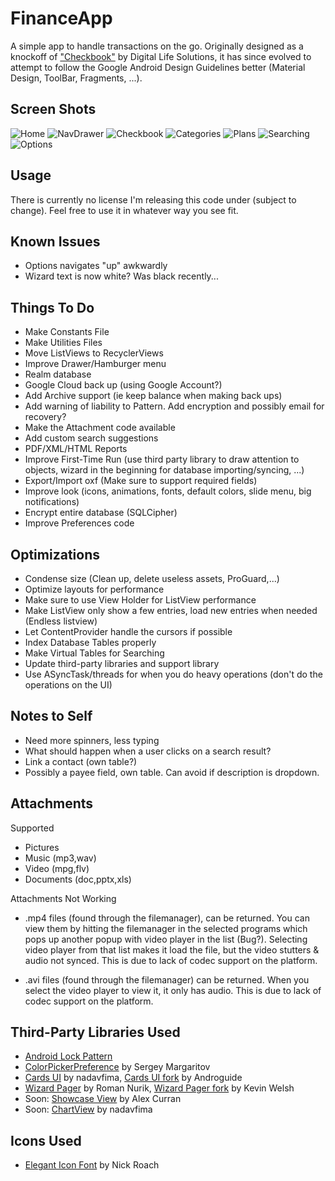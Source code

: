 FinanceApp
==========

A simple app to handle transactions on the go. Originally designed as a knockoff of ["Checkbook"](https://play.google.com/store/apps/details?id=com.tts.checkbookenhanced#?t=W251bGwsMSwxLDIxMiwiY29tLnR0cy5jaGVja2Jvb2tlbmhhbmNlZCJd) by Digital Life Solutions, it has since evolved to attempt to follow the Google Android Design Guidelines better (Material Design, ToolBar, Fragments, ...).

Screen Shots
------------
![Home](Screenshots/Phone/Screenshots/Home/Main_framed.png?raw=true)
![NavDrawer](Screenshots/Phone/Screenshots/Home/NavigationDrawer_framed.png?raw=true)
![Checkbook](Screenshots/Phone/Screenshots/Checkbook/Checkbook-Accounts_framed.png?raw=true)
![Categories](Screenshots/Phone/Screenshots/Categories/Categories_framed.png?raw=true)
![Plans](Screenshots/Phone/Screenshots/Plans/Plans-AddingPlan_framed.png?raw=true)
![Searching](Screenshots/Phone/Screenshots/Searching/Searching_framed.png?raw=true)
![Options](Screenshots/Phone/Screenshots/Options/Options-Appearance-Accounts_framed.png?raw=true)

Usage
-----
There is currently no license I'm releasing this code under (subject to change). Feel free to use it in whatever way you see fit. 

Known Issues
------------
* Options navigates "up" awkwardly
* Wizard text is now white? Was black recently...

Things To Do
------------
* Make Constants File
* Make Utilities Files
* Move ListViews to RecyclerViews
* Improve Drawer/Hamburger menu
* Realm database
* Google Cloud back up (using Google Account?)
* Add Archive support (ie keep balance when making back ups)
* Add warning of liability to Pattern. Add encryption and possibly email for recovery?
* Make the Attachment code available
* Add custom search suggestions
* PDF/XML/HTML Reports
* Improve First-Time Run (use third party library to draw attention to objects, wizard in the beginning for database importing/syncing, ...)
* Export/Import oxf (Make sure to support required fields)
* Improve look (icons, animations, fonts, default colors, slide menu, big notifications)
* Encrypt entire database (SQLCipher)
* Improve Preferences code


Optimizations
-------------
* Condense size (Clean up, delete useless assets, ProGuard,...)
* Optimize layouts for performance
* Make sure to use View Holder for ListView performance
* Make ListView only show a few entries, load new entries when needed (Endless listview)
* Let ContentProvider handle the cursors if possible
* Index Database Tables properly
* Make Virtual Tables for Searching
* Update third-party libraries and support library
* Use ASyncTask/threads for when you do heavy operations (don't do the operations on the UI)


Notes to Self
-------------
* Need more spinners, less typing
* What should happen when a user clicks on a search result?
* Link a contact (own table?)
* Possibly a payee field, own table. Can avoid if description is dropdown.


Attachments
-----------
Supported
- Pictures
- Music (mp3,wav)
- Video (mpg,flv)
- Documents (doc,pptx,xls)

Attachments Not Working
- .mp4 files (found through the filemanager), can be returned. You can view them by hitting the filemanager in the selected programs which pops up another popup with video player in the list (Bug?). Selecting video player from that list makes it load the file, but the video stutters & audio not synced. This is due to lack of codec support on the platform.

- .avi files (found through the filemanager) can be returned. When you select the video player to view it, it only has audio. This is due to lack of codec support on the platform.

Third-Party Libraries Used
--------------------------
* [Android Lock Pattern](https://bitbucket.org/haibison/android-lockpattern/overview)
* [ColorPickerPreference](https://github.com/attenzione/android-ColorPickerPreference) by Sergey Margaritov
* [Cards UI](https://github.com/nadavfima/cardsui-for-android) by nadavfima, [Cards UI fork](https://github.com/Androguide/cardsui-for-android) by Androguide
* [Wizard Pager](https://github.com/romannurik/Android-WizardPager) by Roman Nurik, [Wizard Pager fork](https://github.com/welshk91/Android-WizardPager) by Kevin Welsh
* Soon: [Showcase View](https://github.com/Espiandev/ShowcaseView) by Alex Curran
* Soon: [ChartView](https://github.com/nadavfima/ChartView/) by nadavfima

Icons Used
----------
* [Elegant Icon Font](http://www.elegantthemes.com/blog/resources/elegant-icon-font) by Nick Roach